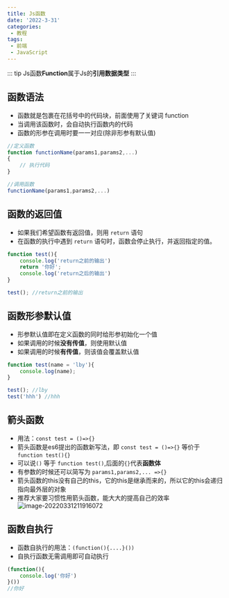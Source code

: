 ```yaml
---
title: Js函数
date: '2022-3-31'
categories:
 - 教程
tags:
 - 前端
 - JavaScript
---
```


::: tip
Js函数**Function**属于Js的**引用数据类型**
:::

## 函数语法
- 函数就是包裹在花括号中的代码块，前面使用了关键词 function
- 当调用该函数时，会自动执行函数内的代码
- 函数的形参在调用时要一一对应(除非形参有默认值)
```js
//定义函数
function functionName(params1,params2,...)
{
    // 执行代码
}

//调用函数
functionName(params1,params2,...)
```

## 函数的返回值
- 如果我们希望函数有返回值，则用 `return` 语句
- 在函数的执行中遇到 `return` 语句时，函数会停止执行，并返回指定的值。
```js
function test(){
    console.log('return之前的输出')
    return '你好';
    console.log('return之后的输出')
}

test(); //return之前的输出
```

## 函数形参默认值
- 形参默认值即在定义函数的同时给形参初始化一个值
- 如果调用的时候**没有传值**，则使用默认值
- 如果调用的时候**有传值**，则该值会覆盖默认值
```js
function test(name = 'lby'){
    console.log(name);
}

test(); //lby
test('hhh') //hhh
```

## 箭头函数
- 用法：`const test = ()=>{}`
- 箭头函数是es6提出的函数新写法，即 `const test = ()=>{}` 等价于 `function test(){}`
- 可以说`()` 等于 `function test()`,后面的`{}`代表**函数体**
- 有参数的时候还可以简写为 `params1,params2,... =>{}`
- 箭头函数的this没有自己的this，它的this是继承而来的，所以它的this会递归指向最外层的对象
- 推荐大家要习惯性用箭头函数，能大大的提高自己的效率
![image-20220331211916072](https://workdomain.cloud/picgo/image-20220331211916072.png)

## 函数自执行
- 函数自执行的用法：`(function(){....}())`
- 自执行函数无需调用即可自动执行
```js
(function(){
    console.log('你好')
}())
//你好
```